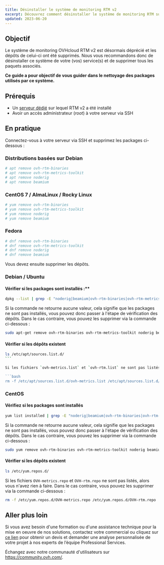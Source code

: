 ```yaml
---
title: Désinstaller le système de monitoring RTM v2
excerpt: Découvrez comment désinstaller le système de monitoring RTM sur vos services
updated: 2023-06-20
---
```


## Objectif

Le système de monitoring OVHcloud RTM v2 est désormais déprécié et les dépôts de celui-ci ont été supprimés. Nous vous recommandons donc de désinstaller ce système de votre (vos) service(s) et de supprimer tous les paquets associés.

**Ce guide a pour objectif de vous guider dans le nettoyage des packages utilisés par ce système.**

## Prérequis

- Un [serveur dédié](https://www.ovhcloud.com/fr-ca/bare-metal/) sur lequel RTM v2 a été installé
- Avoir un accès administrateur (*root*) à votre serveur via SSH

## En pratique

Connectez-vous à votre serveur via SSH et supprimez les packages ci-dessous :

### Distributions basées sur Debian

```bash
# apt remove ovh-rtm-binaries
# apt remove ovh-rtm-metrics-toolkit
# apt remove noderig
# apt remove beamium
```

### CentOS 7 / AlmaLinux / Rocky Linux

```bash
# yum remove ovh-rtm-binaries
# yum remove ovh-rtm-metrics-toolkit
# yum remove noderig
# yum remove beamium
```

### Fedora

```bash
# dnf remove ovh-rtm-binaries
# dnf remove ovh-rtm-metrics-toolkit
# dnf remove noderig
# dnf remove beamium
```

Vous devez ensuite supprimer les dépôts.

### Debian / Ubuntu

#### Vérifier si les packages sont installés :**

```bash
dpkg --list | grep -E "noderig|beamium|ovh-rtm-binaries|ovh-rtm-metrics-toolkit"
```

Si la commande ne retourne aucune valeur, cela signifie que les packages ne sont pas installés, vous pouvez donc passer à l'étape de vérification des dépôts. Dans le cas contraire, vous pouvez les supprimer via la commande ci-dessous :

```bash
sudo apt-get remove ovh-rtm-binaries ovh-rtm-metrics-toolkit noderig beamium
```

#### Vérifier si les dépôts existent

```bash
ls /etc/apt/sources.list.d/
``` 

Si les fichiers `ovh-metrics.list` et `ovh-rtm.list` ne sont pas listés, alors vous n'avez rien à faire. Dans le cas contraire, vous pouvez les supprimer via la commande ci-dessous :

```bash
rm -f /etc/apt/sources.list.d/ovh-metrics.list /etc/apt/sources.list.d/ovh-rtm.list
```

### CentOS

#### Vérifiez si les packages sont installés

```bash
yum list installed | grep -E "noderig|beamium|ovh-rtm-binaries|ovh-rtm-metrics-toolkit"
```

Si la commande ne retourne aucune valeur, cela signifie que les packages ne sont pas installés, vous pouvez donc passer à l'étape de vérification des dépôts. Dans le cas contraire, vous pouvez les supprimer via la commande ci-dessous :

```bash
sudo yum remove ovh-rtm-binaries ovh-rtm-metrics-toolkit noderig beamium
```

#### Vérifier si les dépôts existent

```bash
ls /etc/yum.repos.d/
```

Si les fichiers `OVH-metrics.repo` et `OVH-rtm.repo` ne sont pas listés, alors vous n'avez rien à faire. Dans le cas contraire, vous pouvez les supprimer via la commande ci-dessous : 

```bash
rm -f /etc/yum.repos.d/OVH-metrics.repo /etc/yum.repos.d/OVH-rtm.repo
```

## Aller plus loin

Si vous avez besoin d'une formation ou d'une assistance technique pour la mise en oeuvre de nos solutions, contactez votre commercial ou cliquez sur [ce lien](https://www.ovhcloud.com/fr-ca/professional-services/) pour obtenir un devis et demander une analyse personnalisée de votre projet à nos experts de l’équipe Professional Services.

Échangez avec notre communauté d'utilisateurs sur <https://community.ovh.com/>.
